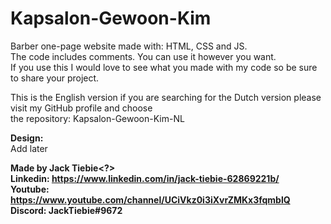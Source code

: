 # Kapsalon-Gewoon-Kim  </br>

Barber one-page website made with: HTML, CSS and JS.   </br>
The code includes comments. You can use it however you want.   </br>
If you use this I would love to see what you made with my code so be sure to share your project.  </br>

This is the English version if you are searching for the Dutch version please visit my GitHub profile and choose  </br>
the repository: Kapsalon-Gewoon-Kim-NL  </br>  

<b>Design:</b>  </br>
Add later   </br>

<b>Made by Jack Tiebie<?>  </br>
Linkedin: https://www.linkedin.com/in/jack-tiebie-62869221b/ </br>
Youtube: https://www.youtube.com/channel/UCiVkz0i3iXvrZMKx3fqmblQ  </br>
Discord: JackTiebie#9672
